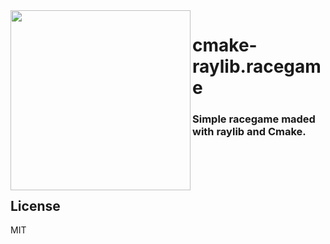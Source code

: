 <img align="left" src="https://i.ibb.co/hBDZFNs/racegame-preview.png" width="288px">

# cmake-raylib.racegame
### Simple racegame maded with raylib and Cmake.

<br />
<br />
<br />

## License
MIT